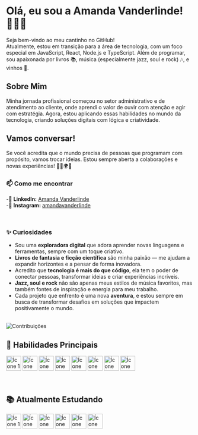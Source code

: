 <div align="left">
   <h1>Olá, eu sou a Amanda Vanderlinde! 👩‍💻✨</h1>

Seja bem-vindo ao meu cantinho no GitHub! 
<br>
Atualmente, estou em transição para a área de tecnologia, com um foco especial em JavaScript, React, Node.js e TypeScript. Além de programar, sou apaixonada por livros 📚, música (especialmente jazz, soul e rock) 🎶, e vinhos 🍷.

## Sobre Mim

Minha jornada profissional começou no setor administrativo e de atendimento ao cliente, onde aprendi o valor de ouvir com atenção e agir com estratégia. Agora, estou aplicando essas habilidades no mundo da tecnologia, criando soluções digitais com lógica e criatividade.

## Vamos conversar!

Se você acredita que o mundo precisa de pessoas que programam com propósito, vamos trocar ideias. Estou sempre aberta a colaborações e novas experiências! 🤝💡🌍✨

### 📫 Como me encontrar
-🔗 **LinkedIn:** [Amanda Vanderlinde](https://www.linkedin.com/in/amanda-vanderlinde-9447a6227/)  
-🔗 **Instagram:** [amandavanderlinde](https://www.instagram.com/amandavanderlinde/)
  
<br>

### ✨ **Curiosidades**
- Sou uma **exploradora digital** que adora aprender novas linguagens e ferramentas, sempre com um toque criativo.  
- **Livros de fantasia e ficção científica** são minha paixão — me ajudam a expandir horizontes e a pensar de forma inovadora.  
- Acredito que **tecnologia é mais do que código**, ela tem o poder de conectar pessoas, transformar ideias e criar experiências incríveis.  
- **Jazz, soul e rock** não são apenas meus estilos de música favoritos, mas também fontes de inspiração e energia para meu trabalho.  
- Cada projeto que enfrento é uma nova **aventura**, e estou sempre em busca de transformar desafios em soluções que impactem positivamente o mundo.

<br>

<div align="left">
   <img src="https://ssr-contributions-svg.vercel.app/_/madavndl?chart=3dbar&gap=0.6&scale=2&flatten=2&animation=wave&animation_duration=4&animation_delay=0.06&animation_amplitude=24&animation_frequency=0.1&animation_wave_center=0_3&format=svg&weeks=30&theme=cyan&dark=true" alt="Contribuições" />
</div>

<h2 align="left">🌟 Habilidades Principais</h2>

<p align="left">
    <img height="40" width="40" src="https://github.com/madavndl/madavndl/assets/113566563/d5303311-9820-4d9d-8667-b3c34805ffbf" alt="Ícone 1">
    <img height="40" width="40" src="https://github.com/madavndl/madavndl/assets/113566563/433869e8-e76e-4bad-8e76-1bac741a445a" alt="Ícone 2">
    <img height="40" width="40" src="https://github.com/madavndl/madavndl/assets/113566563/0ed68e11-2625-46a3-a840-57bf73f5a370" alt="Ícone 3">
    <img height="40" width="40" src="https://github.com/madavndl/madavndl/assets/113566563/c7f30f33-7614-485a-8b09-edc1420a46de" alt="Ícone 4">
    <img height="40" width="40" src="https://github.com/madavndl/madavndl/assets/113566563/7659affb-ec34-412a-96eb-8f9f5e3b09e2" alt="Ícone 5">
    <img height="40" width="40" src="https://github.com/madavndl/madavndl/assets/113566563/04d72a3f-5164-4f51-bd7e-713e86b799d4" alt="Ícone 6">
    <img height="40" width="40" src="https://github.com/madavndl/madavndl/assets/113566563/a2ad2c77-6d1f-4fa0-af88-d72b907ec914" alt="Ícone 7">
    <img height="40" width="40" src="https://github.com/madavndl/madavndl/assets/113566563/85a6aca1-b38a-4f2b-84ba-14a34e9fa4a4" alt="Ícone 8">
</p>

<br>

<h2 align="left">📚 Atualmente Estudando</h2>

<p align="left">
    <img height="40" width="40" src="https://github.com/madavndl/madavndl/assets/113566563/3c31ad79-6f3b-4532-9ec6-1eebb061a55b" alt="Ícone 1">
    <img height="40" width="40" src="https://github.com/madavndl/madavndl/assets/113566563/5e0eb719-819f-49d9-89cd-3f7bceb5e151" alt="Ícone 2">
    <img height="40" width="40" src="https://github.com/madavndl/madavndl/assets/113566563/433869e8-e76e-4bad-8e76-1bac741a445a" alt="Ícone 3">
    <img height="40" width="40" src="https://github.com/madavndl/madavndl/assets/113566563/7659affb-ec34-412a-96eb-8f9f5e3b09e2" alt="Ícone 4">
    <img height="40" width="40" src="https://github.com/madavndl/madavndl/assets/113566563/04d72a3f-5164-4f51-bd7e-713e86b799d4" alt="Ícone 5">
    <img height="40" width="40" src="https://github.com/madavndl/madavndl/assets/113566563/85a6aca1-b38a-4f2b-84ba-14a34e9fa4a4" alt="Ícone 6">
</p>
